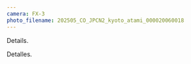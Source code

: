 ```yaml
---
camera: FX-3
photo_filename: 202505_CO_JPCN2_kyoto_atami_000020060018
---
```


Details.

Detalles.

